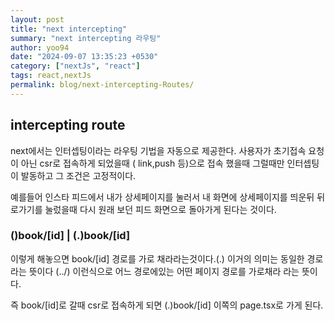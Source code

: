 ```yaml
---
layout: post
title: "next intercepting"
summary: "next intercepting 라우팅"
author: yoo94
date: "2024-09-07 13:35:23 +0530"
category: ["nextJs", "react"]
tags: react,nextJs
permalink: blog/next-intercepting-Routes/
---
```


## intercepting route

next에서는 인터셉팅이라는 라우팅 기법을 자동으로 제공한다.
사용자가 초기접속 요청이 아닌 csr로 접속하게 되었을때 ( link,push 등)으로 접속 했을때
그럴때만 인터셉팅이 발동하고 그 조건은 고정적이다.

예를들어 인스타 피드에서 내가 상세페이지를 눌러서 내 화면에 상세페이지를 띄운뒤 뒤로가기를 눌렀을때 다시 원래 보던 피드 화면으로
돌아가게 된다는 것이다.

### ()book/[id] | (.)book/[id]

이렇게 해놓으면 book/[id] 경로를 가로 채라라는것이다.(.) 이거의 의미는 동일한 경로라는 뜻이다 (../) 이런식으로 어느 경로에있는
어떤 페이지 경로를 가로채라 라는 뜻이다.

즉 book/[id]로 갈때 csr로 접속하게 되면 (.)book/[id] 이쪽의 page.tsx로 가게 된다.
